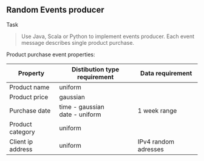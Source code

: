 Random Events producer
---
Task

>Use Java, Scala or Python to implement events producer. Each event message describes single product purchase. 

Product purchase event properties:

|Property|Distibution type requirement|Data requirement|       
| --- | --- | --- |
|Product name        | uniform                                 |                      |
|Product price       | gaussian                                |                      |  
|Purchase date       | time - gaussian <br/> date - uniform    | 1 week range         |
|Product category    | uniform                                 |                      |
|Client ip address   | uniform                                 | IPv4 random adresses |



